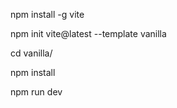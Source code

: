 npm install -g vite

npm init vite@latest --template vanilla

cd vanilla/

npm install

npm run dev
